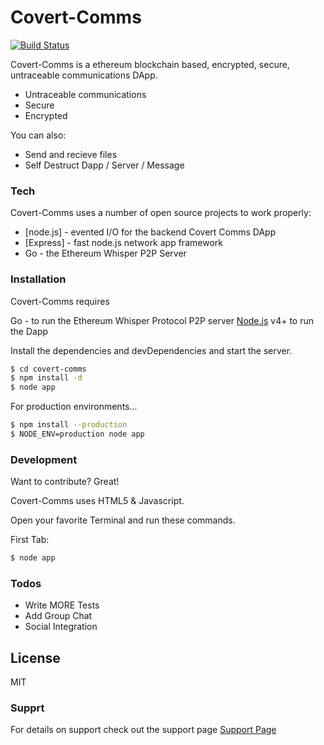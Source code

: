# Covert-Comms

[![Build Status](https://travis-ci.org/lismore/covert-comms.svg?branch=master)](https://github.com/lismore/covert-comm)

Covert-Comms is a ethereum blockchain based, encrypted, secure, untraceable communications DApp.

  - Untraceable communications
  - Secure
  - Encrypted 


You can also:
  - Send and recieve files 
  - Self Destruct Dapp / Server / Message 



### Tech

Covert-Comms uses a number of open source projects to work properly:

* [node.js] - evented I/O for the backend Covert Comms DApp
* [Express] - fast node.js network app framework
* Go - the Ethereum Whisper P2P Server

### Installation

Covert-Comms requires 

Go - to run the Ethereum Whisper Protocol P2P server 
[Node.js](https://nodejs.org/) v4+ to run the Dapp

Install the dependencies and devDependencies and start the server.

```sh
$ cd covert-comms
$ npm install -d
$ node app
```

For production environments...

```sh
$ npm install --production
$ NODE_ENV=production node app
```
### Development

Want to contribute? Great!

Covert-Comms uses HTML5 & Javascript.

Open your favorite Terminal and run these commands.

First Tab:
```sh
$ node app
```


### Todos

 - Write MORE Tests
 - Add Group Chat
 - Social Integration 

License
----

MIT

### Supprt

<p>For details on support check out the support page <a href="./SUPPORT.html">Support Page </a></p>